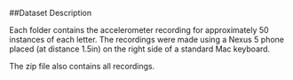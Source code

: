 ##Dataset Description

Each folder contains the accelerometer recording for approximately 50 instances
of each letter. The recordings were made using a Nexus 5 phone placed (at
distance 1.5in) on the right side of a standard Mac keyboard.

The zip file also contains all recordings.